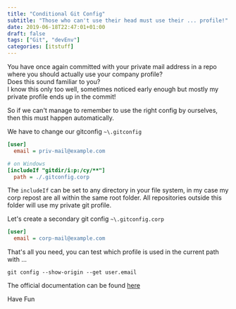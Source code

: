 ```yaml
---
title: "Conditional Git Config"
subtitle: "Those who can't use their head must use their ... profile!"
date: 2019-06-18T22:47:01+01:00
draft: false
tags: ["Git", "devEnv"]
categories: [itstuff]
---
```


You have once again committed with your private mail address in a repo where you should actually use your company profile?  
Does this sound familiar to you?  
I know this only too well, sometimes noticed early enough but mostly my private profile ends up in the commit!  
  
So if we can't manage to remember to use the right config by ourselves, then this must happen automatically.  
  
<!--more-->
We have to change our gitconfig `~\.gitconfig`  

``` ini
[user]
  email = priv-mail@example.com

# on Windows
[includeIf "gitdir/i:p:/cy/**"]
  path = ./.gitconfig.corp
```

The `includeIf` can be set to any directory in your file system, in my case my corp repost are all within the same root folder.
All repositories outside this folder will use my private git profile.  
  
Let's create a secondary git config `~\.gitconfig.corp`  

``` ini
[user]
  email = corp-mail@example.com

```

That's all you need, you can test which profile is used in the current path with ...

``` console
git config --show-origin --get user.email

```

The official documentation can be found [here](https://git-scm.com/docs/git-config#_includes)

Have Fun

